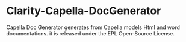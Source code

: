 # Clarity-Capella-DocGenerator

Capella Doc Generator generates from Capella models Html and word documentations. 
it is released under the EPL Open-Source License.
